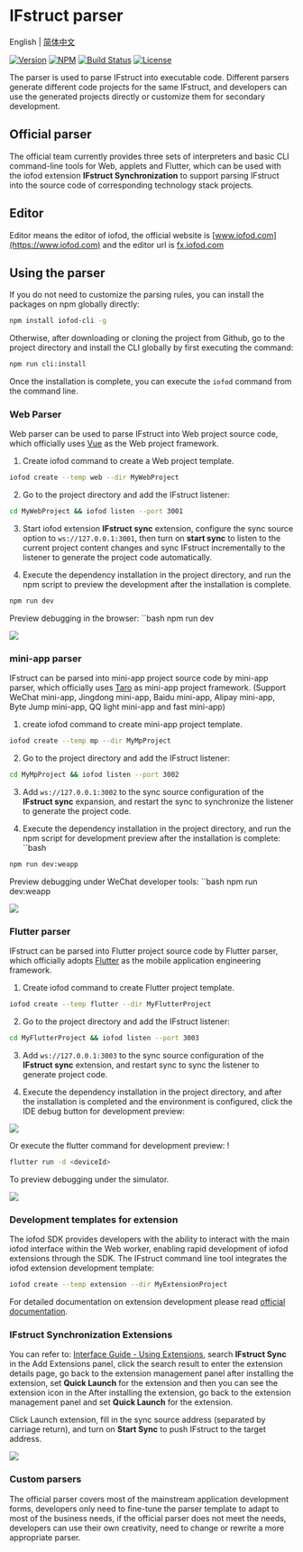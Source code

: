 # IFstruct parser

English | [简体中文](./README_CN.md)

[![Version](https://img.shields.io/github/package-json/v/iofod/IFstruct-parser)](https://github.com/iofod/IFstruct-parser/)
[![NPM](https://img.shields.io/npm/v/iofod-cli)](https://www.npmjs.com/package/iofod-cli)
[![Build Status](https://img.shields.io/github/workflow/status/iofod/IFstruct-parser/build)](https://github.com/iofod/IFstruct-parser/actions)
[![License](https://img.shields.io/github/license/iofod/IFstruct-parser)](https://github.com/iofod/IFstruct-parser/blob/main/LICENSE.md)

The parser is used to parse IFstruct into executable code. Different parsers generate different code projects for the same IFstruct, and developers can use the generated projects directly or customize them for secondary development.

## Official parser

The official team currently provides three sets of interpreters and basic CLI command-line tools for Web, applets and Flutter, which can be used with the iofod extension **IFstruct Synchronization** to support parsing IFstruct into the source code of corresponding technology stack projects.

## Editor

Editor means the editor of iofod, the official website is [www.iofod.com](https://www.iofod.com) and the editor url is [fx.iofod.com](https://fx.iofod.com)

## Using the parser

If you do not need to customize the parsing rules, you can install the packages on npm globally directly:

```bash
npm install iofod-cli -g
```

Otherwise, after downloading or cloning the project from Github, go to the project directory and install the CLI globally by first executing the command:

```bash
npm run cli:install
```

Once the installation is complete, you can execute the `iofod` command from the command line.

### Web Parser

Web parser can be used to parse IFstruct into Web project source code, which officially uses [Vue](https://vuejs.org/) as the Web project framework.

1. Create iofod command to create a Web project template.

```bash
iofod create --temp web --dir MyWebProject
```

2. Go to the project directory and add the IFstruct listener:

```bash
cd MyWebProject && iofod listen --port 3001
```

3. Start iofod extension **IFstruct sync** extension, configure the sync source option to ``ws://127.0.0.1:3001``, then turn on **start sync** to listen to the current project content changes and sync IFstruct incrementally to the listener to generate the project code automatically.

4. Execute the dependency installation in the project directory, and run the npm script to preview the development after the installation is complete.

```bash
npm run dev
```

Preview debugging in the browser: ``bash npm run dev

![](https://doc.iofod.com/public/en/cn-605-3v1.jpg)

### mini-app parser

IFstruct can be parsed into mini-app project source code by mini-app parser, which officially uses [Taro](https://taro.jd.com/) as mini-app project framework. (Support WeChat mini-app, Jingdong mini-app, Baidu mini-app, Alipay mini-app, Byte Jump mini-app, QQ light mini-app and fast mini-app)


1. create iofod command to create mini-app project template.

```bash
iofod create --temp mp --dir MyMpProject
```

2. Go to the project directory and add the IFstruct listener:

```bash
cd MyMpProject && iofod listen --port 3002
```

3. Add ``ws://127.0.0.1:3002`` to the sync source configuration of the **IFstruct sync** expansion, and restart the sync to synchronize the listener to generate the project code.

4. Execute the dependency installation in the project directory, and run the npm script for development preview after the installation is complete: ``bash

```bash
npm run dev:weapp
```

Preview debugging under WeChat developer tools: ``bash npm run dev:weapp

![](https://doc.iofod.com/public/en/cn-605-2.jpg)

### Flutter parser

IFstruct can be parsed into Flutter project source code by Flutter parser, which officially adopts [Flutter](https://flutter.dev/) as the mobile application engineering framework.

1. Create iofod command to create Flutter project template.

```bash
iofod create --temp flutter --dir MyFlutterProject
```

2. Go to the project directory and add the IFstruct listener:

```bash
cd MyFlutterProject && iofod listen --port 3003
```

3. Add ``ws://127.0.0.1:3003`` to the sync source configuration of the **IFstruct sync** extension, and restart sync to sync the listener to generate project code.


4. Execute the dependency installation in the project directory, and after the installation is completed and the environment is configured, click the IDE debug button for development preview:

![](https://doc.iofod.com/public/en/cn-605-4.jpg)

Or execute the flutter command for development preview: !

```bash
flutter run -d <deviceId>
```

To preview debugging under the simulator.

![](https://doc.iofod.com/public/en/cn-605-1v1.jpg)

### Development templates for extension

The iofod SDK provides developers with the ability to interact with the main iofod interface within the Web worker, enabling rapid development of iofod extensions through the SDK. The IFstruct command line tool integrates the iofod extension development template:

```bash
iofod create --temp extension --dir MyExtensionProject
```

For detailed documentation on extension development please read [official documentation](https://doc.iofod.com/#/en/9/01).

### IFstruct Synchronization Extensions

You can refer to: [Interface Guide - Using Extensions](https://doc.iofod.com/#/en/3/24), search **IFstruct Sync** in the Add Extensions panel, click the search result to enter the extension details page, go back to the extension management panel after installing the extension, set **Quick Launch** for the extension and then you can see the extension icon in the After installing the extension, go back to the extension management panel and set **Quick Launch** for the extension.

Click Launch extension, fill in the sync source address (separated by carriage return), and turn on **Start Sync** to push IFstruct to the target address.

![](https://doc.iofod.com/public/en/cn-605-5.jpg)

### Custom parsers

The official parser covers most of the mainstream application development forms, developers only need to fine-tune the parser template to adapt to most of the business needs, if the official parser does not meet the needs, developers can use their own creativity, need to change or rewrite a more appropriate parser.

